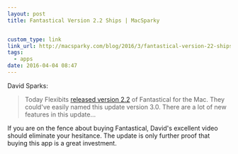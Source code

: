 ```yaml
---
layout: post
title: Fantastical Version 2.2 Ships | MacSparky


custom_type: link
link_url: http://macsparky.com/blog/2016/3/fantastical-version-22-ships
tags:
  - apps
date: 2016-04-04 08:47
---
```

David Sparks:

> Today Flexibits [released version 2.2](http://flexibits.com/blog/2016/03/fantastical-2-2-for-mac-aka-the-massively-big-massively-awesome-update/) of Fantastical for the Mac. They could've easily named this update version 3.0. There are a lot of new features in this update…

If you are on the fence about buying Fantastical, David's excellent video should eliminate your hesitance. The update is only further proof that buying this app is a great investment.
